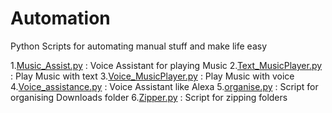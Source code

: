 # Automation
Python Scripts for automating manual stuff and make life easy

1.<a href="https://github.com/sakshamji/Automation/blob/main/Music_Assist.py">Music_Assist.py</a> : Voice Assistant for playing Music
2.<a href="https://github.com/sakshamji/Automation/blob/main/Text_MusicPlayer.py">Text_MusicPlayer.py</a> : Play Music with text
3.<a href="https://github.com/sakshamji/Automation/blob/main/Voice_MusicPlayer.py">Voice_MusicPlayer.py</a> : Play Music with voice
4.<a href="https://github.com/sakshamji/Automation/blob/main/Voice_assistance.py">Voice_assistance.py</a> : Voice Assistant like Alexa
5.<a href="https://github.com/sakshamji/Automation/blob/main/organise.py">organise.py</a> : Script for organising Downloads folder
6.<a href="https://github.com/sakshamji/Automation/blob/main/zipper.py">Zipper.py</a> : Script for zipping folders

